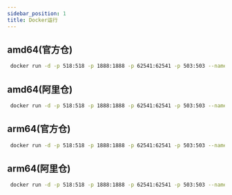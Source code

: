 ```yaml
---
sidebar_position: 1
title: Docker运行
---
```


## amd64(官方仓)
``` bash
 docker run -d -p 518:518 -p 1888:1888 -p 62541:62541 -p 503:503 --name iotgateway --restart always 15261671110/iotgateway:latest
```
## amd64(阿里仓)
``` bash
 docker run -d -p 518:518 -p 1888:1888 -p 62541:62541 -p 503:503 --name iotgateway --restart always registry.cn-hangzhou.aliyuncs.com/iotgateway/iotgateway:latest
```
 
## arm64(官方仓)
``` bash
 docker run -d -p 518:518 -p 1888:1888 -p 62541:62541 -p 503:503 --name iotgateway --restart always 15261671110/iotgateway:arm-latest
 ```
## arm64(阿里仓)
``` bash
 docker run -d -p 518:518 -p 1888:1888 -p 62541:62541 -p 503:503 --name iotgateway --restart always registry.cn-hangzhou.aliyuncs.com/iotgateway/iotgateway:arm-latest
```
